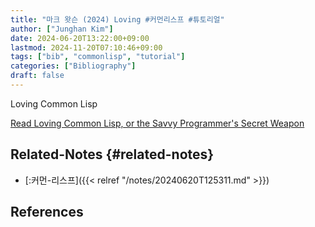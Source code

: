 ```yaml
---
title: "마크 왓슨 (2024) Loving #커먼리스프 #튜토리얼"
author: ["Junghan Kim"]
date: 2024-06-20T13:22:00+09:00
lastmod: 2024-11-20T07:10:46+09:00
tags: ["bib", "commonlisp", "tutorial"]
categories: ["Bibliography"]
draft: false
---
```


Loving Common Lisp

[Read Loving Common Lisp, or the Savvy Programmer's Secret Weapon](https://leanpub.com/lovinglisp/read)


## Related-Notes {#related-notes}

-   [:커먼-리스프]({{< relref "/notes/20240620T125311.md" >}})

## References

<style>.csl-entry{text-indent: -1.5em; margin-left: 1.5em;}</style><div class="csl-bib-body">
</div>
